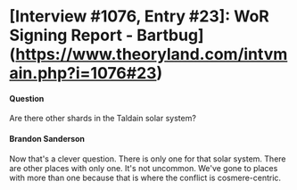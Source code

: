 # [Interview #1076, Entry #23]: WoR Signing Report - Bartbug](https://www.theoryland.com/intvmain.php?i=1076#23)

#### Question

Are there other shards in the Taldain solar system?

#### Brandon Sanderson

Now that's a clever question. There is only one for that solar system. There are other places with only one. It's not uncommon. We've gone to places with more than one because that is where the conflict is cosmere-centric.

